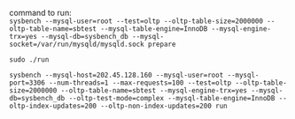 command to run:  
`sysbench --mysql-user=root --test=oltp --oltp-table-size=2000000 --oltp-table-name=sbtest --mysql-table-engine=InnoDB --mysql-engine-trx=yes --mysql-db=sysbench_db --mysql-socket=/var/run/mysqld/mysqld.sock prepare` 

`sudo ./run`  
  
`sysbench --mysql-host=202.45.128.160 --mysql-user=root --mysql-port=3306 --num-threads=1 --max-requests=100 --test=oltp --oltp-table-size=2000000 --oltp-table-name=sbtest --mysql-engine-trx=yes --mysql-db=sysbench_db --oltp-test-mode=complex --mysql-table-engine=InnoDB --oltp-index-updates=200 --oltp-non-index-updates=200 run`

